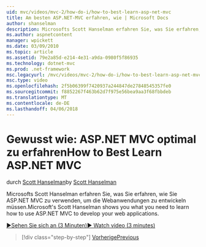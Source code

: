 ```yaml
---
uid: mvc/videos/mvc-2/how-do-i/how-to-best-learn-asp-net-mvc
title: Am besten ASP.NET-MVC erfahren, wie | Microsoft Docs
author: shanselman
description: Microsofts Scott Hanselman erfahren Sie, was Sie erfahren, wie Sie ASP.NET MVC zu verwenden, um die Webanwendungen zu entwickeln müssen.
ms.author: aspnetcontent
manager: wpickett
ms.date: 03/09/2010
ms.topic: article
ms.assetid: 79e2a85d-e214-4e31-a9da-0980f5f86935
ms.technology: dotnet-mvc
ms.prod: .net-framework
msc.legacyurl: /mvc/videos/mvc-2/how-do-i/how-to-best-learn-asp-net-mvc
msc.type: video
ms.openlocfilehash: 2f5b06399f7420937a244847de27848545357fe0
ms.sourcegitcommit: f8852267f463b62d7f975e56bea9aa3f68fbbdeb
ms.translationtype: MT
ms.contentlocale: de-DE
ms.lasthandoff: 04/06/2018
---
```

<a name="how-to-best-learn-aspnet-mvc"></a><span data-ttu-id="1731c-103">Gewusst wie: ASP.NET MVC optimal zu erfahren</span><span class="sxs-lookup"><span data-stu-id="1731c-103">How to Best Learn ASP.NET MVC</span></span>
====================
<span data-ttu-id="1731c-104">durch [Scott Hanselman](https://github.com/shanselman)</span><span class="sxs-lookup"><span data-stu-id="1731c-104">by [Scott Hanselman](https://github.com/shanselman)</span></span>

<span data-ttu-id="1731c-105">Microsofts Scott Hanselman erfahren Sie, was Sie erfahren, wie Sie ASP.NET MVC zu verwenden, um die Webanwendungen zu entwickeln müssen.</span><span class="sxs-lookup"><span data-stu-id="1731c-105">Microsoft's Scott Hanselman shows you what you need to learn how to use ASP.NET MVC to develop your web applications.</span></span>

[<span data-ttu-id="1731c-106">&#9654;Sehen Sie sich an (3 Minuten)</span><span class="sxs-lookup"><span data-stu-id="1731c-106">&#9654; Watch video (3 minutes)</span></span>](https://channel9.msdn.com/Blogs/ASP-NET-Site-Videos/how-to-best-learn-asp-net-mvc)

> [!div class="step-by-step"]
> [<span data-ttu-id="1731c-107">Vorherige</span><span class="sxs-lookup"><span data-stu-id="1731c-107">Previous</span></span>](5-minute-introduction-to-aspnet-mvc.md)
